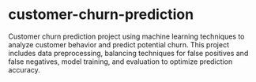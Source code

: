 # customer-churn-prediction
Customer churn prediction project using machine learning techniques to analyze customer behavior and predict potential churn. This project includes data preprocessing, balancing techniques for false positives and false negatives, model training, and evaluation to optimize prediction accuracy.

